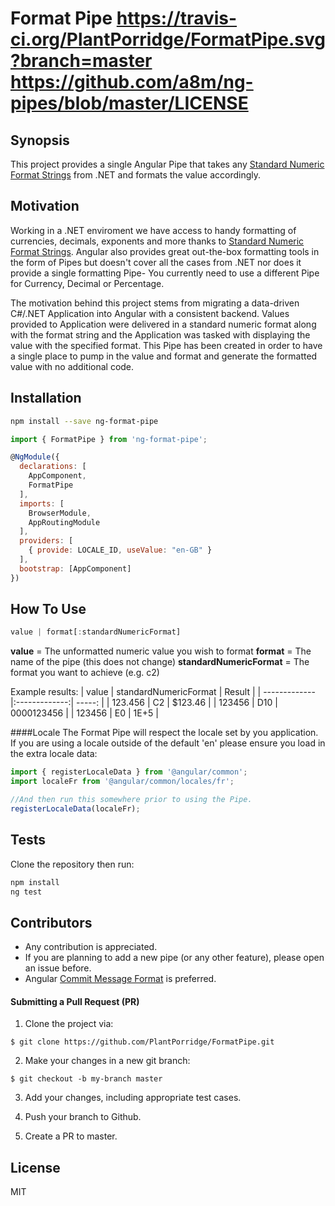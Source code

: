 # Format Pipe https://travis-ci.org/PlantPorridge/FormatPipe.svg?branch=master https://github.com/a8m/ng-pipes/blob/master/LICENSE

## Synopsis

This project provides a single Angular Pipe that takes any [Standard Numeric Format Strings](https://docs.microsoft.com/en-us/dotnet/standard/base-types/standard-numeric-format-strings) from .NET and formats the value accordingly.

## Motivation

Working in a .NET enviroment we have access to handy formatting of currencies, decimals, exponents and more thanks to [Standard Numeric Format Strings](https://docs.microsoft.com/en-us/dotnet/standard/base-types/standard-numeric-format-strings). Angular also provides great out-the-box formatting tools in the form of Pipes but doesn't cover all the cases from .NET nor does it provide a single formatting Pipe- You currently need to use a different Pipe for Currency, Decimal or Percentage. 

The motivation behind this project stems from migrating a data-driven C#/.NET Application into Angular with a consistent backend. Values provided to Application were delivered in a standard numeric format along with the format string and the Application was tasked with displaying the value with the specified format. This Pipe has been created in order to have a single place to pump in the value and format and generate the formatted value with no additional code.

## Installation

```sh
npm install --save ng-format-pipe
```

```javascript
import { FormatPipe } from 'ng-format-pipe';

@NgModule({
  declarations: [
    AppComponent,
    FormatPipe
  ],
  imports: [
    BrowserModule,
    AppRoutingModule
  ],
  providers: [
    { provide: LOCALE_ID, useValue: "en-GB" }
  ],
  bootstrap: [AppComponent]
})
```

## How To Use

```javascript
value | format[:standardNumericFormat]
```

**value** = The unformatted numeric value you wish to format
**format** = The name of the pipe (this does not change)
**standardNumericFormat** = The format you want to achieve (e.g. c2)

Example results:
| value         | standardNumericFormat  | Result  |
| ------------- |:-------------:| -----:     |
| 123.456       | C2            | $123.46    |
| 123456        | D10           | 0000123456 |
| 123456        | E0            | 1E+5       |


####Locale
The Format Pipe will respect the locale set by you application.
If you are using a locale outside of the default 'en' please ensure you load in the extra locale data:

```javascript
import { registerLocaleData } from '@angular/common';
import localeFr from '@angular/common/locales/fr';

//And then run this somewhere prior to using the Pipe.
registerLocaleData(localeFr); 
```

## Tests

Clone the repository then run:

```sh
npm install
ng test
```

## Contributors

- Any contribution is appreciated.
- If you are planning to add a new pipe (or any other feature), please open an issue before.
- Angular [Commit Message Format](https://github.com/angular/angular/blob/master/CONTRIBUTING.md#commit) is preferred.

#### Submitting a Pull Request (PR)
1. Clone the project via:
  ```
  $ git clone https://github.com/PlantPorridge/FormatPipe.git
  ```
  
2. Make your changes in a new git branch:
  ```
  $ git checkout -b my-branch master
  ```
  
3. Add your changes, including appropriate test cases.

4. Push your branch to Github.

5. Create a PR to master.

## License

MIT